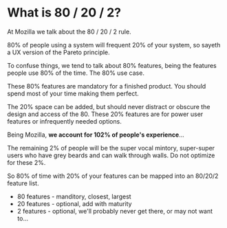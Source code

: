 # What is 80 / 20 / 2?

At Mozilla we talk about the 80 / 20 / 2 rule.

80% of people using a system will frequent 20% of your
system, so sayeth a UX version of the Pareto principle.

To confuse things, we tend to talk about 80% features,
being the features people use 80% of the time. The
80% use case.

These 80% features are mandatory for a finished product.
You should spend most of your time making them perfect.

The 20% space can be added, but should never distract
or obscure the design and access of the 80. These 20% features
are for power user features or infrequently needed options.

Being Mozilla, **we account for 102% of people's experience**...

The remaining 2% of people will be the super vocal mintory,
super-super users who have grey beards and can walk through walls.
Do not optimize for these 2%.

So 80% of time with 20% of your features can be mapped into an 
80/20/2 feature list.

* 80 features - manditory, closest, largest
* 20 features - optional, add with maturity
* 2 features - optional, we'll probably never get there, or may not want to...